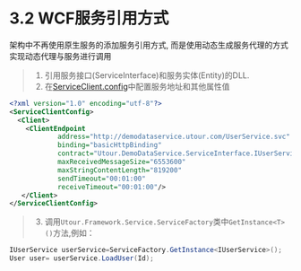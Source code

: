 # 3.2 WCF服务引用方式
架构中不再使用原生服务的添加服务引用方式, 而是使用动态生成服务代理的方式实现动态代理与服务进行调用
>1. 引用服务接口(ServiceInterface)和服务实体(Entity)的DLL.
>2. 在[ServiceClient.config](../configintro/fu_wu_ke_hu_duan_pei_7f6e28_serviceclientconfig.md)中配置服务地址和其他属性值
```xml
<?xml version="1.0" encoding="utf-8"?>
<ServiceClientConfig>
  <Client>
    <ClientEndpoint 
            address="http://demodataservice.utour.com/UserService.svc" 
            binding="basicHttpBinding" 
            contract="Utour.DemoDataService.ServiceInterface.IUserService" 
            maxReceivedMessageSize="6553600" 
            maxStringContentLength="819200" 
            sendTimeout="00:01:00" 
            receiveTimeout="00:01:00"/>
   </Client>
</ServiceClientConfig>
```
>3. 调用```Utour.Framework.Service.ServiceFactory```类中```GetInstance<T>()```方法,例如：
```C#
IUserService userService=ServiceFactory.GetInstance<IUserService>();
User user= userService.LoadUser(Id);
```